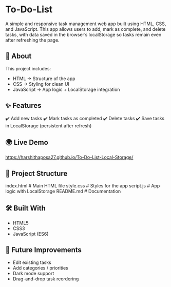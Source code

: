 # To-Do-List
A simple and responsive task management web app built using HTML, CSS, and JavaScript. This app allows users to add, mark as complete, and delete tasks, with data saved in the browser’s localStorage so tasks remain even after refreshing the page.

## 📖 About

This project includes:

* HTML → Structure of the app
* CSS → Styling for clean UI
* JavaScript → App logic + LocalStorage integration

## ✨ Features

✔️ Add new tasks
✔️ Mark tasks as completed
✔️ Delete tasks
✔️ Save tasks in LocalStorage (persistent after refresh)

## 🌍 Live Demo

https://harshithaposa27.github.io/To-Do-List-Local-Storage/

## 📂 Project Structure

 index.html      # Main HTML file
style.css       # Styles for the app
script.js       # App logic with LocalStorage
README.md       # Documentation

## 🛠️ Built With

* HTML5
* CSS3
* JavaScript (ES6)

## 📌 Future Improvements

* Edit existing tasks
* Add categories / priorities
* Dark mode support
* Drag-and-drop task reordering

